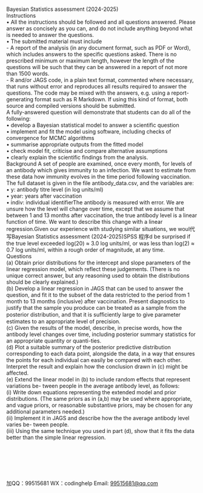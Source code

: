 <br>Bayesian Statistics assessment (2024-2025)<br>Instructions <br>•    All   the   instructions   should   be   followed   and   all   questions   answered.    Please   answer   as   concisely   as   you   can,   and   do   not   include   anything   beyond   what   is   needed   to   answer   the   questions.<br>•      The   submitted   material   must   include<br>- A report of   the analysis (in any document format,   such   as   PDF   or Word), which   includes   answers to the specific questions asked.    There is no prescribed minimum   or maximum   length, however the length of   the questions will be such that they can be   answered   in   a report   of   not   more   than   1500 words.<br>- R and/or JAGS code, in a plain text format, commented where   necessary,   that runs without error and reproduces all results required to answer the questions.   The   code may be   mixed   with   the   answers, e.g. using   a   report-generating   format   such   as   R   Markdown.   If using this kind of   format, both source and compiled versions should be   submitted.<br>A fully-answered question will demonstrate that students can do all of the following:  <br>• develop a Bayesian statistical model to answer a scientific question <br>• implement and fit the model using software, including checks of convergence for MCMC algorithms <br>• summarise appropriate outputs from the fitted model <br>• check model fit, criticise and compare alternative assumptions <br>• clearly explain the scientific findings from the analysis. <br>Background A set of people are examined, once every month, for levels of an antibody which gives immunity   to an infection. We want to estimate from these data how immunity evolves in the time   period   following vaccination. The   full   dataset   is   given   in the   file antibody_data.csv, and the   variables   are:<br>•      y:   antibody   titre   level   (in   log   units/ml)<br>•    year:   years   after   vaccination<br>•    indiv:    individual   identifierThe   antibody   is   measured   with   error. We   are   unsure   how   the   level   will   change   over   time,   except   that   we   assume   that   between 1   and 13   months   after   vaccination,   the   true   antibody   level   is   a   linear   function   of time.   We   want   to   describe   this   change   with   a   linear   regression.Given   our   experience   with   studying   similar   situations,   we   woul代 写Bayesian Statistics assessment (2024-2025)SPSS
程序d   be   surprised   if the   true   level   exceeded   log(20) ≈ 3.0 log   units/ml, or   was   less   than   log(2) ≈ 0.7 log   units/ml,   within   a   rough order   of magnitude,   at   any   time.<br>Questions <br>(a)    Obtain prior distributions for the   intercept   and   slope   parameters   of the   linear   regression   model,      which   reflect   these   judgements. (There is no unique correct answer, but any reasoning used to obtain the distributions should be clearly explained.) <br>(b)    Develop   a   linear   regression   in   JAGS   that   can   be   used   to   answer   the   question,   and   fit   it   to the   subset   of the   data   restricted to   the   period   from   1   month   to   13   months   (inclusive)   after   vaccination. Present   diagnostics   to   justify   that   the   sample   you   produce   can   be   treated   as   a   sample   from   the   posterior   distribution,   and   that   it   is   suﬀiciently   large   to   give   parameter   estimates   to   an   appropriate   level   of precision.<br>(c)    Given the results of the model, describe, in precise words, how the   antibody   level   changes   over time,   including   posterior   summary   statistics   for   an   appropriate   quantity   or   quanti-ties.<br>(d)      Plot   a   suitable   summary   of   the   posterior   predictive   distribution   corresponding   to   each   data   point,   alongside   the   data,   in   a   way   that   ensures   the   points   for   each   individual   can   easily be   compared with each other.    Interpret the   result   and   explain   how   the   conclusion   drawn   in   (c)   might   be   affected.<br>(e)      Extend   the   linear   model   in (b)   to   include   random   effects   that   represent   variations   be-   tween   people   in   the   average   antibody   level,   as   follows:<br>(i)      Write down equations representing the extended model and prior distributions. (The same priors as in    (a,b) may be used where appropriate, and vague priors, or reasonable substantive priors, may be chosen for any additional parameters needed.) <br>(ii)      Implement   it   in   JAGS   and   describe   how   the   the   average   antibody   level   varies   be-   tween   people.<br>(iii)      Using   the   same   technique   you   used   in   part (d),   show   that   it   fits   the   data   better   than   the   simple   linear   regression.<br><br><br><br><br><br><br>加QQ：99515681  WX：codinghelp  Email: 99515681@qq.com
